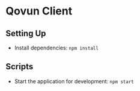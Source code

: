 # Qovun Client

## Setting Up

- Install dependencies: `npm install`

## Scripts

- Start the application for development: `npm start`
